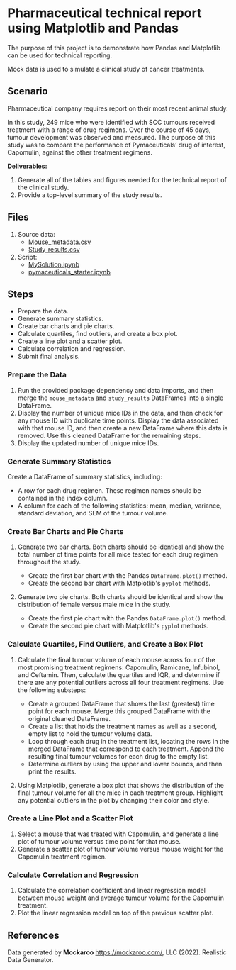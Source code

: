 # Pharmaceutical technical report using Matplotlib and Pandas
The purpose of this project is to demonstrate how Pandas and Matplotlib can be used for technical reporting. 

Mock data is used to simulate a clinical study of cancer treatments. 
## Scenario
<!-- You've just joined Pymaceuticals, Inc., a new pharmaceutical company that specialises in anti-cancer medications. Recently, it began screening for potential treatments for squamous cell carcinoma (SCC), a commonly occurring form of skin cancer. -->
<!-- As a senior data analyst at the company, you've been given access to the complete data from their most recent animal study.  -->
Pharmaceutical company requires report on their most recent animal study.

In this study, 249 mice who were identified with SCC tumours received treatment with a range of drug regimens. Over the course of 45 days, tumour development was observed and measured. The purpose of this study was to compare the performance of Pymaceuticals’ drug of interest, Capomulin, against the other treatment regimens.

**Deliverables:**
1. Generate all of the tables and figures needed for the technical report of the clinical study.
2. Provide a top-level summary of the study results.

<!-- The executive team has tasked you with generating all of the tables and figures needed for the technical report of the clinical study. They have also asked you for a top-level summary of the study results. -->

## Files
1. Source data:
   - [Mouse_metadata.csv](Mouse_metadata.csv)
   - [Study_results.csv](Study_results.csv)
2. Script:
   - [MySolution.ipynb](MySolution.ipynb)
   - [pymaceuticals_starter.ipynb](pymaceuticals_starter.ipynb)

## Steps

- Prepare the data.
- Generate summary statistics.
- Create bar charts and pie charts.
- Calculate quartiles, find outliers, and create a box plot.
- Create a line plot and a scatter plot.
- Calculate correlation and regression.
- Submit final analysis.

### Prepare the Data
1. Run the provided package dependency and data imports, and then merge the `mouse_metadata` and `study_results` DataFrames into a single DataFrame.
2. Display the number of unique mice IDs in the data, and then check for any mouse ID with duplicate time points. Display the data associated with that mouse ID, and then create a new DataFrame where this data is removed. Use this cleaned DataFrame for the remaining steps.
3. Display the updated number of unique mice IDs.

### Generate Summary Statistics
Create a DataFrame of summary statistics, including:
- A row for each drug regimen. These regimen names should be contained in the index column.
- A column for each of the following statistics: mean, median, variance, standard deviation, and SEM of the tumour volume.

### Create Bar Charts and Pie Charts
1. Generate two bar charts. Both charts should be identical and show the total number of time points for all mice tested for each drug regimen throughout the study.
   - Create the first bar chart with the Pandas `DataFrame.plot()` method.
   - Create the second bar chart with Matplotlib's `pyplot` methods.

2. Generate two pie charts. Both charts should be identical and show the distribution of female versus male mice in the study.
   - Create the first pie chart with the Pandas `DataFrame.plot()` method.
   - Create the second pie chart with Matplotlib's `pyplo`t methods.

### Calculate Quartiles, Find Outliers, and Create a Box Plot
1. Calculate the final tumour volume of each mouse across four of the most promising treatment regimens: Capomulin, Ramicane, Infubinol, and Ceftamin. Then, calculate the quartiles and IQR, and determine if there are any potential outliers across all four treatment regimens. Use the following substeps:
   - Create a grouped DataFrame that shows the last (greatest) time point for each mouse. Merge this grouped DataFrame with the original cleaned DataFrame.
   - Create a list that holds the treatment names as well as a second, empty list to hold the tumour volume data.
   - Loop through each drug in the treatment list, locating the rows in the merged DataFrame that correspond to each treatment. Append the resulting final tumour volumes for each drug to the empty list.
   - Determine outliers by using the upper and lower bounds, and then print the results.

2. Using Matplotlib, generate a box plot that shows the distribution of the final tumour volume for all the mice in each treatment group. Highlight any potential outliers in the plot by changing their color and style.

### Create a Line Plot and a Scatter Plot
1. Select a mouse that was treated with Capomulin, and generate a line plot of tumour volume versus time point for that mouse.
2. Generate a scatter plot of tumour volume versus mouse weight for the Capomulin treatment regimen.

### Calculate Correlation and Regression
1. Calculate the correlation coefficient and linear regression model between mouse weight and average tumour volume for the Capomulin treatment.
2. Plot the linear regression model on top of the previous scatter plot.

## References
Data generated by **Mockaroo** https://mockaroo.com/, LLC (2022). Realistic Data Generator.
